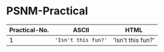 # PSNM-Practical
|Practical-No.   |ASCII                          |HTML                         |
|----------------|-------------------------------|-----------------------------|
|1|`'Isn't this fun?'`            |'Isn't this fun?'            |

